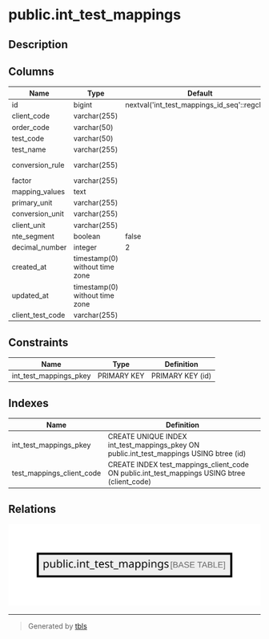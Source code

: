 # public.int_test_mappings

## Description

## Columns

| Name             | Type                           | Default                                       | Nullable | Comment                               |
| ---------------- | ------------------------------ | --------------------------------------------- | -------- | ------------------------------------- |
| id               | bigint                         | nextval('int_test_mappings_id_seq'::regclass) | false    |                                       |
| client_code      | varchar(255)                   |                                               | false    |                                       |
| order_code       | varchar(50)                    |                                               | true     |                                       |
| test_code        | varchar(50)                    |                                               | false    |                                       |
| test_name        | varchar(255)                   |                                               | true     |                                       |
| conversion_rule  | varchar(255)                   |                                               | false    | enum: [NONE, MATH, QUALITATIVE_VALUE] |
| factor           | varchar(255)                   |                                               | true     |                                       |
| mapping_values   | text                           |                                               | true     |                                       |
| primary_unit     | varchar(255)                   |                                               | true     |                                       |
| conversion_unit  | varchar(255)                   |                                               | true     |                                       |
| client_unit      | varchar(255)                   |                                               | true     |                                       |
| nte_segment      | boolean                        | false                                         | false    |                                       |
| decimal_number   | integer                        | 2                                             | false    |                                       |
| created_at       | timestamp(0) without time zone |                                               | true     |                                       |
| updated_at       | timestamp(0) without time zone |                                               | true     |                                       |
| client_test_code | varchar(255)                   |                                               | true     |                                       |

## Constraints

| Name                   | Type        | Definition       |
| ---------------------- | ----------- | ---------------- |
| int_test_mappings_pkey | PRIMARY KEY | PRIMARY KEY (id) |

## Indexes

| Name                      | Definition                                                                                   |
| ------------------------- | -------------------------------------------------------------------------------------------- |
| int_test_mappings_pkey    | CREATE UNIQUE INDEX int_test_mappings_pkey ON public.int_test_mappings USING btree (id)      |
| test_mappings_client_code | CREATE INDEX test_mappings_client_code ON public.int_test_mappings USING btree (client_code) |

## Relations

![er](public.int_test_mappings.svg)

---

> Generated by [tbls](https://github.com/k1LoW/tbls)

